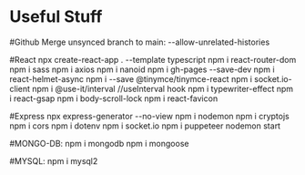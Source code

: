 # Useful Stuff

#Github
Merge unsynced branch to main:
--allow-unrelated-histories

#React
npx create-react-app . --template typescript
npm i react-router-dom
npm i sass
npm i axios
npm i nanoid
npm i gh-pages --save-dev
npm i react-helmet-async
npm i --save @tinymce/tinymce-react
npm i socket.io-client
npm i @use-it/interval    //useInterval hook
npm i typewriter-effect
npm i react-gsap
npm i body-scroll-lock
npm i react-favicon

#Express
npx express-generator --no-view
npm i nodemon
npm i cryptojs
npm i cors
npm i dotenv
npm i socket.io
npm i puppeteer
nodemon start

#MONGO-DB:
npm i mongodb
npm i mongoose

#MYSQL:
npm i mysql2
